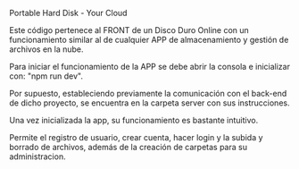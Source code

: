 Portable Hard Disk - Your Cloud

Este código pertenece al FRONT de un Disco Duro Online con un funcionamiento similar al de cualquier APP de almacenamiento y gestión de archivos en la nube.

Para iniciar el funcionamiento de la APP se debe abrir la consola e inicializar con: "npm run dev".

Por supuesto, estableciendo previamente la comunicación con el back-end de dicho proyecto, se encuentra en la carpeta server con sus instrucciones.

Una vez inicializada la app, su funcionamiento es bastante intuitivo.

Permite el registro de usuario, crear cuenta, hacer login y la subida y borrado de archivos, además de la creación de carpetas para su administracion.
